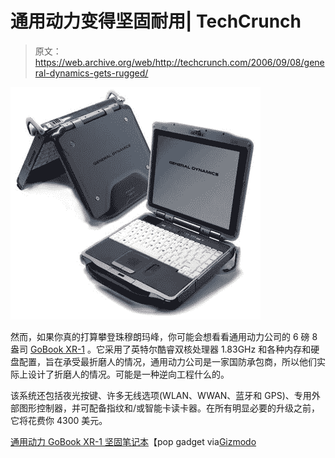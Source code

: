 # 通用动力变得坚固耐用| TechCrunch

> 原文：<https://web.archive.org/web/http://techcrunch.com/2006/09/08/general-dynamics-gets-rugged/>

![](img/27c8ac194d12a09312241ba22067ce67.png)

然而，如果你真的打算攀登珠穆朗玛峰，你可能会想看看通用动力公司的 6 磅 8 盎司 [GoBook XR-1](https://web.archive.org/web/20150909122822/http://gd-computing.com/) 。它采用了英特尔酷睿双核处理器 1.83GHz 和各种内存和硬盘配置，旨在承受最折磨人的情况，通用动力公司是一家国防承包商，所以他们实际上设计了折磨人的情况。可能是一种逆向工程什么的。

该系统还包括夜光按键、许多无线选项(WLAN、WWAN、蓝牙和 GPS)、专用外部图形控制器，并可配备指纹和/或智能卡读卡器。在所有明显必要的升级之前，它将花费你 4300 美元。

[通用动力 GoBook XR-1 坚固笔记本](General%20Dynamics%20GoBook%20XR-1%20rugged%20notebook)【pop gadget via[Gizmodo](https://web.archive.org/web/20150909122822/http://gizmodo.com/gadgets/laptops/general-dynamics-gobook-xr1-rugged-notebook-199415.php)
